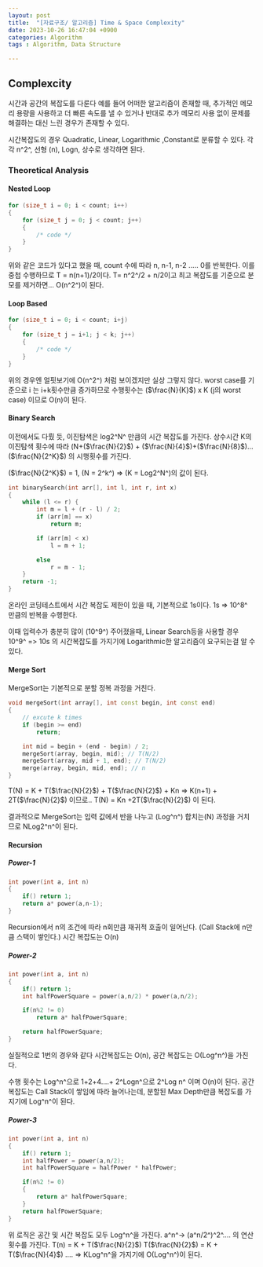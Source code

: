 ```yaml
---
layout: post
title:  "[자료구조/ 알고리즘] Time & Space Complexity"
date: 2023-10-26 16:47:04 +0900
categories: Algorithm
tags : Algorithm, Data Structure

---
```

## Complexcity
시간과 공간의 복잡도를 다룬다
예를 들어 어떠한 알고리즘이 존재할 때, 추가적인 메모리 용량을 사용하고 더 빠른 속도를 낼 수 있거나
반대로 추가 메모리 사용 없이 문제를 해결하는 대신 느린 경우가 존재할 수 있다.

시간복잡도의 경우
Quadratic, Linear, Logarithmic ,Constant로 분류할 수 있다.
각각 n^2^, 선형 (n), Logn, 상수로 생각하면 된다.

### Theoretical Analysis

#### Nested Loop
```cpp
for (size_t i = 0; i < count; i++)
{
    for (size_t j = 0; j < count; j++)
    {
        /* code */
    }
}
```
위와 같은 코드가 있다고 했을 때, count 수에 따라 n, n-1, n-2 ..... 0를 반복한다.
이를 중첩 수행하므로 T = n(n+1)/2이다.
T= n^2^/2 + n/2이고 최고 복잡도를 기준으로 분모를 제거하면...
 O(n^2^)이 된다.

#### Loop Based
```cpp
for (size_t i = 0; i < count; i+j)
{
    for (size_t j = i+1; j < k; j++)
    {
        /* code */
    }
}
```
위의 경우엔 얼핏보기에 O(n^2^) 처럼 보이겠지만 실상 그렇지 않다.
worst case를 기준으로 i 는 i+k횟수만큼 증가하므로 수행횟수는
($\frac{N}{K}$)  x K (j의 worst case) 이므로 O(n)이 된다.

#### Binary Search
이전에서도 다뤘 듯, 이진탐색은 log2^N^ 만큼의 시간 복잡도를 가진다.
상수시간 K의 이진탐색 횟수에 따라 (N+($\frac{N}{2}$) + ($\frac{N}{4}$)+($\frac{N}{8}$)... ($\frac{N}{2^K}$) 의 시행횟수를 가진다.

($\frac{N}{2^K}$) = 1, (N = 2^k^) => (K = Log2^N^)의 값이 된다.

```cpp
int binarySearch(int arr[], int l, int r, int x)
{
    while (l <= r) {
        int m = l + (r - l) / 2;
        if (arr[m] == x)
            return m;

        if (arr[m] < x)
            l = m + 1;

        else
            r = m - 1;
    }
    return -1;
}
```
온라인 코딩테스트에서 시간 복잡도 제한이 있을 때, 기본적으로 1s이다.
1s => 10^8^ 만큼의 반복을 수행한다.

이때 입력수가 충분히 많이 (10^9^) 주어졌을때, Linear Search등을 사용할 경우 10^9^ => 10s 의 시간복잡도를 가지기에 Logarithmic한 알고리즘이 요구되는걸 알 수 있다.

#### Merge Sort
MergeSort는 기본적으로 분할 정복 과정을 거친다.

```cpp
void mergeSort(int array[], int const begin, int const end)
{
	// excute k times
    if (begin >= end)
        return;

    int mid = begin + (end - begin) / 2;
    mergeSort(array, begin, mid); // T(N/2)
    mergeSort(array, mid + 1, end); // T(N/2)
    merge(array, begin, mid, end); // n
}
```
T(N) =  K + T($\frac{N}{2}$) + T($\frac{N}{2}$) + Kn
=> K(n+1) + 2T($\frac{N}{2}$) 이므로..
T(N) = Kn +2T($\frac{N}{2}$) 이 된다.

 결과적으로 MergeSort는 입력 값에서 반을 나누고 (Log^n^) 합치는(N) 과정을 거치므로 NLog2^n^이 된다.

#### Recursion

##### Power-1
```cpp
int power(int a, int n)
{
    if() return 1;
    return a* power(a,n-1);
}
```
Recursion에서 n의 조건에 따라 n회만큼 재귀적 호출이 일어난다. (Call Stack에 n만큼 스택이 쌓인다.)
시간 복잡도는 O(n)

##### Power-2
```cpp
int power(int a, int n)
{
    if() return 1;
    int halfPowerSquare = power(a,n/2) * power(a,n/2);

    if(n%2 != 0)
        return a* halfPowerSquare;

    return halfPowerSquare;
}
```
실질적으로 1번의 경우와 같다
시간복잡도는 O(n), 공간 복잡도는 O(Log^n^)을 가진다.

수행 횟수는 Log^n^으로 1+2+4....+ 2^Logn^으로  2^Log n^ 이며 O(n)이 된다.
공간 복잡도는 Call Stack이 쌓임에 따라 늘어나는데, 분할된 Max Depth만큼 복잡도를 가지기에 Log^n^이 된다.

##### Power-3
```cpp
int power(int a, int n)
{
    if() return 1;
    int halfPower = power(a,n/2);
    int halfPowerSquare = halfPower * halfPower;

    if(n%2 != 0)
    {
        return a* halfPowerSquare;
    }
    return halfPowerSquare;
}
```
위 로직은 공간 및 시간 복잡도 모두 Log^n^을 가진다.
a^n^-> (a^n/2^)^2^.... 의 연산 횟수를 가진다.
T(n) = K +  T($\frac{N}{2}$)
T($\frac{N}{2}$) = K +  T($\frac{N}{4}$)
.... => KLog^n^을 가지기에 O(Log^n^)이 된다.

